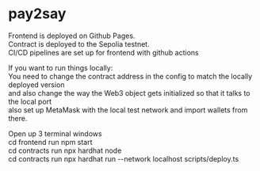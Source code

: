 # pay2say

Frontend is deployed on Github Pages.  
Contract is deployed to the Sepolia testnet.  
CI/CD pipelines are set up for frontend with github actions

If you want to run things locally:   
You need to change the contract address in the config to match the locally deployed version   
and also change the way the Web3 object gets initialized so that it talks to the local port  
also set up MetaMask with the local test network and import wallets from there.

Open up 3 terminal windows  
cd frontend run npm start  
cd contracts run npx hardhat node  
cd contracts run npx hardhat run --network localhost scripts/deploy.ts
